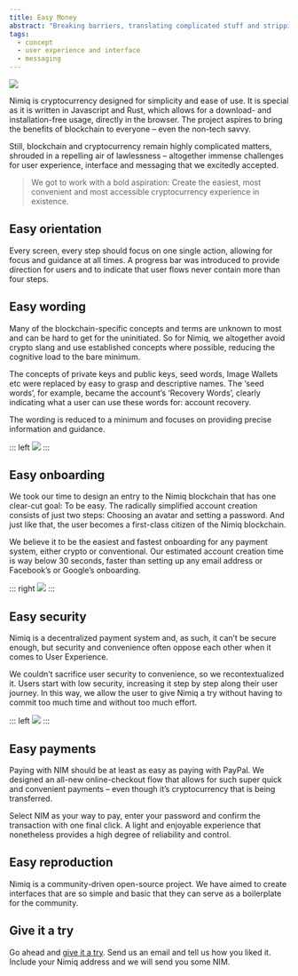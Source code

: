```yaml
---
title: Easy Money
abstract: "Breaking barriers, translating complicated stuff and stripping away technicalities until it’s easier to create a <strong>Nimiq</strong> account on the blockchain than creating an email address."
tags:
  - concept
  - user experience and interface
  - messaging
---
```

![](/cases/product_nimiq/hero.jpg)

Nimiq is cryptocurrency designed for simplicity and ease of use. It is special as it is written in Javascript and Rust, which allows for a download- and installation-free usage, directly in the browser. The project aspires to bring the benefits of blockchain to everyone – even the non-tech savvy.

Still, blockchain and cryptocurrency remain highly complicated matters, shrouded in a repelling air of lawlessness – altogether immense challenges for user experience, interface and messaging that we excitedly accepted.

> We got to work with a bold aspiration: Create the easiest, most convenient and most accessible cryptocurrency experience in existence.

## Easy orientation
Every screen, every step should focus on one single action, allowing for focus and guidance at all times. A progress bar was introduced to provide direction for users and to indicate that user flows never contain more than four steps.

## Easy wording 
Many of the blockchain-specific concepts and terms are unknown to most and can be hard to get for the uninitiated. So for Nimiq, we altogether avoid crypto slang and use established concepts where possible, reducing the cognitive load to the bare minimum. 

The concepts of private keys and public keys, seed words, Image Wallets etc were replaced by easy to grasp and descriptive names. The ‘seed words’, for example, became the account’s ‘Recovery Words’, clearly indicating what a user can use these words for: account recovery.  

The wording is reduced to a minimum and focuses on providing precise information and guidance.

::: left
![](/cases/product_nimiq/signup.gif)
:::

## Easy onboarding
We took our time to design an entry to the Nimiq blockchain that has one clear-cut goal: To be easy.
The radically simplified account creation consists of just two steps: Choosing an avatar and setting a password. And just like that, the user becomes a first-class citizen of the Nimiq blockchain.

We believe it to be the easiest and fastest onboarding for any payment system, either crypto or conventional. Our estimated account creation time is way below 30 seconds, faster than setting up any email address or Facebook’s or Google’s onboarding.

::: right
![](/cases/product_nimiq/loginfile.gif)
:::

## Easy security
Nimiq is a decentralized payment system and, as such, it can’t be secure enough, but security and convenience often oppose each other when it comes to User Experience. 

We couldn’t sacrifice user security to convenience, so we recontextualized it. Users start with low security, increasing it step by step along their user journey. In this way, we allow the user to give Nimiq a try without having to commit too much time and without too much effort.

::: left
![](/cases/product_nimiq/checkout.gif)
:::

## Easy payments
Paying with NIM should be at least as easy as paying with PayPal. We designed an all-new online-checkout flow that allows for such super quick and convenient payments – even though it’s cryptocurrency that is being transferred. 

Select NIM as your way to pay, enter your password and confirm the transaction with one final click. A light and enjoyable experience that nonetheless provides a high degree of reliability and control. 

## Easy reproduction
Nimiq is a community-driven open-source project. We have aimed to create interfaces that are so simple and basic that they can serve as a boilerplate for the community.

## Give it a try
Go ahead and [give it a try](https://safe.nimiq.com). Send us an email and tell us how you liked it. Include your Nimiq address and we will send you some NIM. 